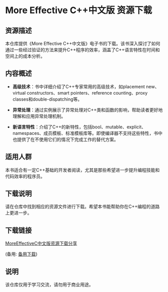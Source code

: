 # More Effective C++中文版 资源下载

## 资源描述

本仓库提供《More Effective C++中文版》电子书的下载。该书深入探讨了如何通过一些经过验证的方法来提升C++程序的效率，涵盖了C++语言特性在时间和空间上的成本分析。

## 内容概述

- **高级技术**：书中详细介绍了C++专家常用的高级技术，如placement new、virtual constructors、smart pointers、reference counting、proxy classes和double-dispatching等。
  
- **异常处理**：通过实例展示了异常处理对C++类和函数的影响，帮助读者更好地理解和应用异常处理机制。

- **新语言特性**：介绍了C++的新特性，包括bool、mutable、explicit、namespaces、成员模板、标准模板库等。即使编译器不支持这些特性，书中也提供了在不使用它们的情况下完成工作的替代方案。

## 适用人群

本书适合有一定C++基础的开发者阅读，尤其是那些希望进一步提升编程技能和代码效率的程序员。

## 下载说明

请在仓库中找到相应的资源文件进行下载。希望本书能帮助你在C++编程的道路上更进一步。

## 下载链接
[MoreEffectiveC中文版资源下载分享](https://pan.quark.cn/s/63e80bef340b) 

(备用: [备用下载](https://pan.baidu.com/s/15IEJrfK3cs_-yYoCXipYIg?pwd=oxbx))

## 说明

该仓库仅用于学习交流，请勿用于商业用途。
